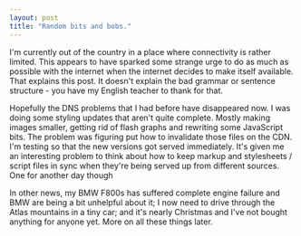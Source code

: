 ```yaml
---
layout: post
title: "Random bits and bobs."
---
```

I'm currently out of the country in a place where connectivity is rather limited. This appears to have sparked some strange urge to do as much as possible with the internet when the internet decides to make itself available. That explains this post. It doesn't explain the bad grammar or sentence structure - you have my English teacher to thank for that.

Hopefully the DNS problems that I had before have disappeared now. I was doing some styling updates that aren't quite complete. Mostly making images smaller, getting rid of flash graphs and rewriting some JavaScript bits. The problem was figuring put how to invalidate those files on the CDN. I'm testing so that the new versions got served immediately. It's given me an interesting problem to think about how to keep markup and stylesheets / script files in sync when they're being served up from different sources. One for another day though

In other news, my BMW F800s has suffered complete engine failure and BMW are being a bit unhelpful about it; I now need to drive through the Atlas mountains in a tiny car; and it's nearly Christmas and I've not bought anything for anyone yet. More on all these things later.
